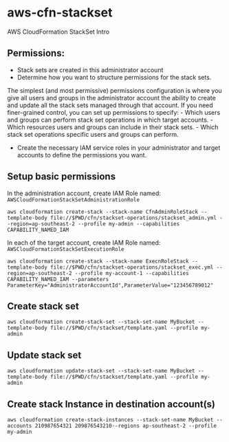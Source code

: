 # aws-cfn-stackset
AWS CloudFormation StackSet Intro

## Permissions:
- Stack sets are created in this administrator account
- Determine how you want to structure permissions for the stack sets.

The simplest (and most permissive) permissions configuration is where you give all users and groups in the administrator account the ability to create and update all the stack sets managed through that account. If you need finer-grained control, you can set up permissions to specify:
    - Which users and groups can perform stack set operations in which target accounts.
    - Which resources users and groups can include in their stack sets.
    - Which stack set operations specific users and groups can perform.

- Create the necessary IAM service roles in your administrator and target accounts to define the permissions you want.


## Setup basic permissions

In the administration account, create IAM Role named: `AWSCloudFormationStackSetAdministrationRole`

`aws cloudformation create-stack --stack-name CfnAdminRoleStack --template-body file://$PWD/cfn/stackset-operations/stackset_admin.yml --region=ap-southeast-2 --profile my-admin --capabilities CAPABILITY_NAMED_IAM`

In each of the target account, create IAM Role named: `AWSCloudFormationStackSetExecutionRole`

`aws cloudformation create-stack --stack-name ExecnRoleStack --template-body file://$PWD/cfn/stackset-operations/stackset_exec.yml --region=ap-southeast-2 --profile my-account-1 --capabilities CAPABILITY_NAMED_IAM --parameters ParameterKey="AdministratorAccountId",ParameterValue="123456789012"`


## Create stack set 

`aws cloudformation create-stack-set --stack-set-name MyBucket --template-body file://$PWD/cfn/stackset/template.yaml --profile my-admin`

## Update stack set

`aws cloudformation update-stack-set --stack-set-name MyBucket --template-body file://$PWD/cfn/stackset/template.yaml --profile my-admin`

## Create stack Instance in destination account(s)

`aws cloudformation create-stack-instances --stack-set-name MyBucket --accounts 210987654321 209876543210--regions ap-southeast-2 --profile my-admin`